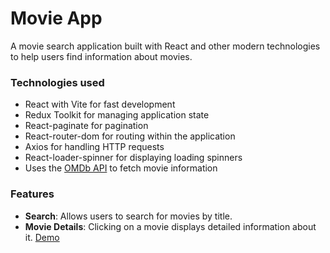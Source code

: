 # Movie App

A movie search application built with React and other modern technologies to help users find information about movies.

### Technologies used

- React with Vite for fast development
- Redux Toolkit for managing application state
- React-paginate for pagination
- React-router-dom for routing within the application
- Axios for handling HTTP requests
- React-loader-spinner for displaying loading spinners
- Uses the [OMDb API](https://www.omdbapi.com/) to fetch movie information

### Features

- **Search**: Allows users to search for movies by title.
- **Movie Details**: Clicking on a movie displays detailed information about it.
[Demo](https://search-movie-app3000.netlify.app/)
